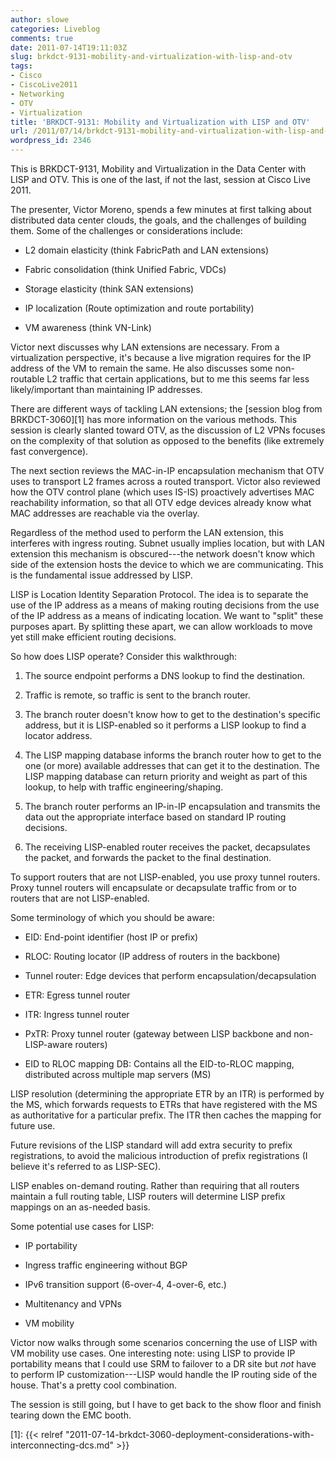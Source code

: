 ```yaml
---
author: slowe
categories: Liveblog
comments: true
date: 2011-07-14T19:11:03Z
slug: brkdct-9131-mobility-and-virtualization-with-lisp-and-otv
tags:
- Cisco
- CiscoLive2011
- Networking
- OTV
- Virtualization
title: 'BRKDCT-9131: Mobility and Virtualization with LISP and OTV'
url: /2011/07/14/brkdct-9131-mobility-and-virtualization-with-lisp-and-otv/
wordpress_id: 2346
---
```


This is BRKDCT-9131, Mobility and Virtualization in the Data Center with LISP and OTV. This is one of the last, if not the last, session at Cisco Live 2011.

The presenter, Victor Moreno, spends a few minutes at first talking about distributed data center clouds, the goals, and the challenges of building them. Some of the challenges or considerations include:

* L2 domain elasticity (think FabricPath and LAN extensions)

* Fabric consolidation (think Unified Fabric, VDCs)

* Storage elasticity (think SAN extensions)

* IP localization (Route optimization and route portability)

* VM awareness (think VN-Link)

Victor next discusses why LAN extensions are necessary. From a virtualization perspective, it's because a live migration requires for the IP address of the VM to remain the same. He also discusses some non-routable L2 traffic that certain applications, but to me this seems far less likely/important than maintaining IP addresses.

There are different ways of tackling LAN extensions; the [session blog from BRKDCT-3060][1] has more information on the various methods. This session is clearly slanted toward OTV, as the discussion of L2 VPNs focuses on the complexity of that solution as opposed to the benefits (like extremely fast convergence).

The next section reviews the MAC-in-IP encapsulation mechanism that OTV uses to transport L2 frames across a routed transport. Victor also reviewed how the OTV control plane (which uses IS-IS) proactively advertises MAC reachability information, so that all OTV edge devices already know what MAC addresses are reachable via the overlay.

Regardless of the method used to perform the LAN extension, this interferes with ingress routing. Subnet usually implies location, but with LAN extension this mechanism is obscured---the network doesn't know which side of the extension hosts the device to which we are communicating. This is the fundamental issue addressed by LISP.

LISP is Location Identity Separation Protocol. The idea is to separate the use of the IP address as a means of making routing decisions from the use of the IP address as a means of indicating location. We want to "split" these purposes apart. By splitting these apart, we can allow workloads to move yet still make efficient routing decisions.

So how does LISP operate? Consider this walkthrough:

1. The source endpoint performs a DNS lookup to find the destination.

2. Traffic is remote, so traffic is sent to the branch router.

3. The branch router doesn't know how to get to the destination's specific address, but it is LISP-enabled so it performs a LISP lookup to find a locator address.

4. The LISP mapping database informs the branch router how to get to the one (or more) available addresses that can get it to the destination. The LISP mapping database can return priority and weight as part of this lookup, to help with traffic engineering/shaping.

5. The branch router performs an IP-in-IP encapsulation and transmits the data out the appropriate interface based on standard IP routing decisions.

6. The receiving LISP-enabled router receives the packet, decapsulates the packet, and forwards the packet to the final destination.

To support routers that are not LISP-enabled, you use proxy tunnel routers. Proxy tunnel routers will encapsulate or decapsulate traffic from or to routers that are not LISP-enabled.

Some terminology of which you should be aware:

* EID: End-point identifier (host IP or prefix)

* RLOC: Routing locator (IP address of routers in the backbone)

* Tunnel router: Edge devices that perform encapsulation/decapsulation

* ETR: Egress tunnel router

* ITR: Ingress tunnel router

* PxTR: Proxy tunnel router (gateway between LISP backbone and non-LISP-aware routers)

* EID to RLOC mapping DB: Contains all the EID-to-RLOC mapping, distributed across multiple map servers (MS)

LISP resolution (determining the appropriate ETR by an ITR) is performed by the MS, which forwards requests to ETRs that have registered with the MS as authoritative for a particular prefix. The ITR then caches the mapping for future use.

Future revisions of the LISP standard will add extra security to prefix registrations, to avoid the malicious introduction of prefix registrations (I believe it's referred to as LISP-SEC).

LISP enables on-demand routing. Rather than requiring that all routers maintain a full routing table, LISP routers will determine LISP prefix mappings on an as-needed basis.

Some potential use cases for LISP:

* IP portability

* Ingress traffic engineering without BGP

* IPv6 transition support (6-over-4, 4-over-6, etc.)

* Multitenancy and VPNs

* VM mobility

Victor now walks through some scenarios concerning the use of LISP with VM mobility use cases. One interesting note: using LISP to provide IP portability means that I could use SRM to failover to a DR site but _not_ have to perform IP customization---LISP would handle the IP routing side of the house. That's a pretty cool combination.

The session is still going, but I have to get back to the show floor and finish tearing down the EMC booth.

[1]: {{< relref "2011-07-14-brkdct-3060-deployment-considerations-with-interconnecting-dcs.md" >}}
